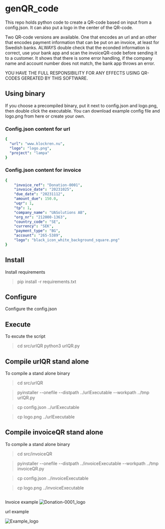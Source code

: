 # genQR_code
This repo holds python code to create a QR-code based on input from a config.json. It can also put a logo in the center of the QR-code.

Two QR-code versions are available. One that encodes an url and an other that encodes payment information that can be put on an invoice, at least for Swedish banks. ALWAYS double check that the econded information is correct, use your bank app and scan the invoiceQR-code before sending it to a customer. It shows that there is some error handling, if the company name and account number does not match, the bank app throws an error.

YOU HAVE THE FULL RESPONSIBILITY FOR ANY EFFECTS USING QR-CODES GEREATED BY THIS SOFTWARE.

## Using binary
If you choose a precompiled binary, put it next to config.json and logo.png, then double click the executable. You can download example config file and logo.png from here or create your own.
### Config.json content for url
```yaml
{
  "url": "www.klockren.nu",
  "logo": "logo.png",
  "project": "lampa"
}
```

### Config.json content for invoice
```yaml
{
    "invoice_ref": "Donation-0001",
    "invoice_date": "20231025",
    "due_date": "20231112",
    "amount_due": 150.0,
    "uqr": 1,
    "tp": 1,
    "company_name": "UASolutions AB",
    "org_nr": "212000-1363",
    "country_code": "SE",
    "currency": "SEK",
    "payment_type": "BG",
    "account": "265-5389",
    "logo": "black_icon_white_background_square.png"
}
```


## Install
Install requirements
>  pip install -r requirements.txt

## Configure
Configure the config.json

## Execute
To excute the script
>  cd src/urlQR
>  python3 urlQR.py

## Compile urlQR stand alone
To compile a stand alone binary
>  cd src/urlQR

>  pyinstaller --onefile --distpath ../urlExecutable --workpath ../tmp urlQR.py

>  cp config.json ../urlExecutable

>  cp logo.png ../urlExecutable

## Compile invoiceQR stand alone
To compile a stand alone binary
>  cd src/invoiceQR

>  pyinstaller --onefile --distpath ../invoiceExecutable --workpath ../tmp invoiceQR.py

>  cp config.json ../invoiceExecutable

>  cp logo.png ../invoiceExecutable

##
Invoice example
![Donation-0001_logo](https://github.com/agising/genQR_code/assets/49570216/8376956a-ac7e-41ba-b7c8-a35e3be7ec79)

url example

![Example_logo](https://github.com/agising/genQR_code/assets/49570216/71ebe745-78a3-4338-8c4a-3929900ea7b6)

